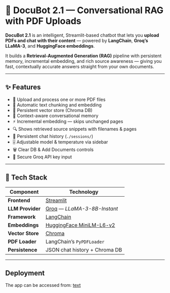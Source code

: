 # 🤖 DocuBot 2.1 — Conversational RAG with PDF Uploads

**DocuBot 2.1** is an intelligent, Streamlit-based chatbot that lets you **upload PDFs and chat with their content** — powered by **LangChain**, **Groq’s LLaMA-3**, and **HuggingFace embeddings**.

It builds a **Retrieval-Augmented Generation (RAG)** pipeline with persistent memory, incremental embedding, and rich source awareness — giving you fast, contextually accurate answers straight from your own documents.

---

## ✨ Features

- 📄 Upload and process one or more PDF files
- 🧩 Automatic text chunking and embedding
- 💾 Persistent vector store (Chroma DB)
- 🧠 Context-aware conversational memory
- ⚡ Incremental embedding — skips unchanged pages
- 🔍 Shows retrieved source snippets with filenames & pages
- 💬 Persistent chat history (`./sessions/`)
- 🎚 Adjustable model & temperature via sidebar
- 🗑 Clear DB & Add Documents controls
- 🔐 Secure Groq API key input

---

## 🧰 Tech Stack

| Component        | Technology                                                                                |
| ---------------- | ----------------------------------------------------------------------------------------- |
| **Frontend**     | [Streamlit](https://streamlit.io)                                                         |
| **LLM Provider** | [Groq](https://console.groq.com/) — _LLaMA-3-8B-Instant_                                  |
| **Framework**    | [LangChain](https://www.langchain.com/)                                                   |
| **Embeddings**   | [HuggingFace MiniLM-L6-v2](https://huggingface.co/sentence-transformers/all-MiniLM-l6-v2) |
| **Vector Store** | [Chroma](https://www.trychroma.com/)                                                      |
| **PDF Loader**   | LangChain’s `PyPDFLoader`                                                                 |
| **Persistence**  | JSON chat history + Chroma DB                                                             |

---

## Deployment

The app can be accessed from: [text](https://docubot-21.streamlit.app/)

